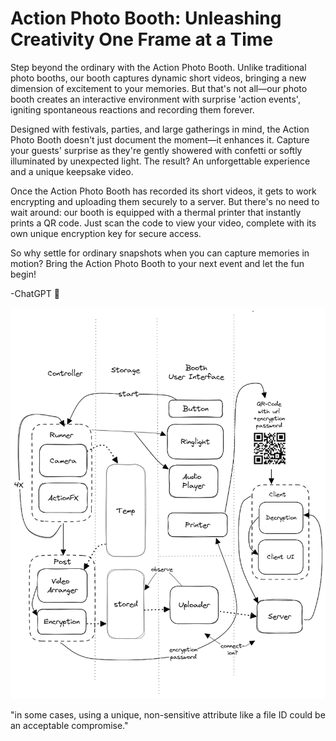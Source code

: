 # Action Photo Booth: Unleashing Creativity One Frame at a Time
Step beyond the ordinary with the Action Photo Booth. Unlike traditional photo booths, our booth captures dynamic short videos, bringing a new dimension of excitement to your memories. But that's not all—our photo booth creates an interactive environment with surprise 'action events', igniting spontaneous reactions and recording them forever.

Designed with festivals, parties, and large gatherings in mind, the Action Photo Booth doesn't just document the moment—it enhances it. Capture your guests' surprise as they're gently showered with confetti or softly illuminated by unexpected light. The result? An unforgettable experience and a unique keepsake video.

Once the Action Photo Booth has recorded its short videos, it gets to work encrypting and uploading them securely to a server. But there's no need to wait around: our booth is equipped with a thermal printer that instantly prints a QR code. Just scan the code to view your video, complete with its own unique encryption key for secure access.

So why settle for ordinary snapshots when you can capture memories in motion? Bring the Action Photo Booth to your next event and let the fun begin!

-ChatGPT 🤣

![Project Diagram](./docs/images/schema.png)


"in some cases, using a unique, non-sensitive attribute like a file ID could be an acceptable compromise."